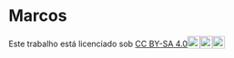 # Marcos

<p xmlns:cc="http://creativecommons.org/ns#" >Este trabalho está licenciado sob <a href="https://creativecommons.org/licenses/by-sa/4.0/?ref=chooser-v1" target="_blank" rel="license noopener noreferrer" style="display:inline-block;" >CC BY-SA 4.0<img style="height:22px!important; margem esquerda: 3px; vertical-align:text-bottom;" src="https://mirrors.creativecommons.org/presskit/icons/cc.svg?ref=chooser-v1" alt=""><img style="height:22px!important; margem esquerda: 3px; vertical-align:text-bottom;" src="https://mirrors.creativecommons.org/presskit/icons/by.svg?ref=chooser-v1" alt=""><img style="height:22px!important; margem esquerda: 3px; vertical-align:text-bottom;" src="https://mirrors.creativecommons.org/presskit/icons/sa.svg?ref=chooser-v1" alt=""></a></p>
